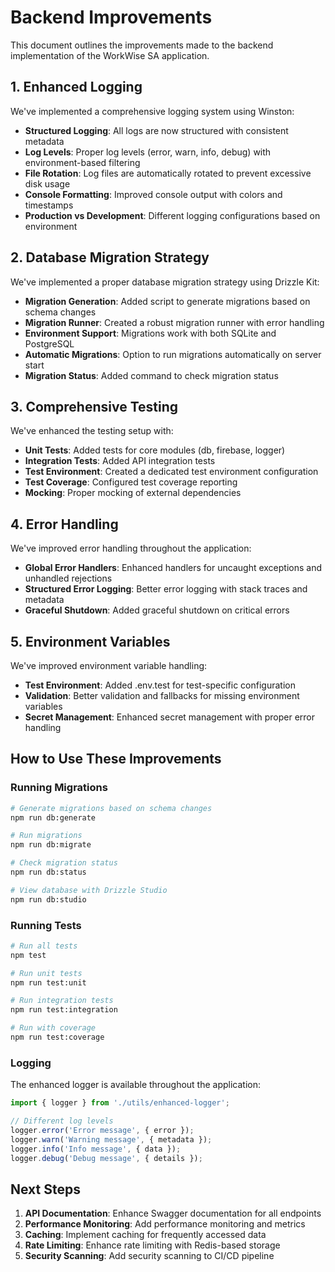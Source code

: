 # Backend Improvements

This document outlines the improvements made to the backend implementation of the WorkWise SA application.

## 1. Enhanced Logging

We've implemented a comprehensive logging system using Winston:

- **Structured Logging**: All logs are now structured with consistent metadata
- **Log Levels**: Proper log levels (error, warn, info, debug) with environment-based filtering
- **File Rotation**: Log files are automatically rotated to prevent excessive disk usage
- **Console Formatting**: Improved console output with colors and timestamps
- **Production vs Development**: Different logging configurations based on environment

## 2. Database Migration Strategy

We've implemented a proper database migration strategy using Drizzle Kit:

- **Migration Generation**: Added script to generate migrations based on schema changes
- **Migration Runner**: Created a robust migration runner with error handling
- **Environment Support**: Migrations work with both SQLite and PostgreSQL
- **Automatic Migrations**: Option to run migrations automatically on server start
- **Migration Status**: Added command to check migration status

## 3. Comprehensive Testing

We've enhanced the testing setup with:

- **Unit Tests**: Added tests for core modules (db, firebase, logger)
- **Integration Tests**: Added API integration tests
- **Test Environment**: Created a dedicated test environment configuration
- **Test Coverage**: Configured test coverage reporting
- **Mocking**: Proper mocking of external dependencies

## 4. Error Handling

We've improved error handling throughout the application:

- **Global Error Handlers**: Enhanced handlers for uncaught exceptions and unhandled rejections
- **Structured Error Logging**: Better error logging with stack traces and metadata
- **Graceful Shutdown**: Added graceful shutdown on critical errors

## 5. Environment Variables

We've improved environment variable handling:

- **Test Environment**: Added .env.test for test-specific configuration
- **Validation**: Better validation and fallbacks for missing environment variables
- **Secret Management**: Enhanced secret management with proper error handling

## How to Use These Improvements

### Running Migrations

```bash
# Generate migrations based on schema changes
npm run db:generate

# Run migrations
npm run db:migrate

# Check migration status
npm run db:status

# View database with Drizzle Studio
npm run db:studio
```

### Running Tests

```bash
# Run all tests
npm test

# Run unit tests
npm run test:unit

# Run integration tests
npm run test:integration

# Run with coverage
npm run test:coverage
```

### Logging

The enhanced logger is available throughout the application:

```typescript
import { logger } from './utils/enhanced-logger';

// Different log levels
logger.error('Error message', { error });
logger.warn('Warning message', { metadata });
logger.info('Info message', { data });
logger.debug('Debug message', { details });
```

## Next Steps

1. **API Documentation**: Enhance Swagger documentation for all endpoints
2. **Performance Monitoring**: Add performance monitoring and metrics
3. **Caching**: Implement caching for frequently accessed data
4. **Rate Limiting**: Enhance rate limiting with Redis-based storage
5. **Security Scanning**: Add security scanning to CI/CD pipeline